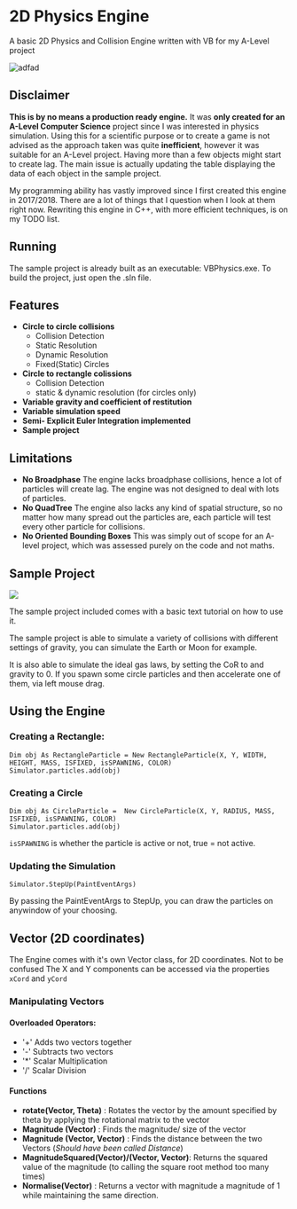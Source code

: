 # 2D Physics Engine

A basic 2D Physics and Collision Engine written with VB for my A-Level project

![adfad](https://i.gyazo.com/a29cab213c8de0f5ab4b27d165515ca9.png9)

## Disclaimer
**This is by no means a production ready engine.** It was **only created for an A-Level Computer Science** project since I was interested in physics simulation. Using this for a scientific purpose or to create a game is not advised as the approach taken was quite **inefficient**, however it was suitable for an A-Level project. 
Having more than a few objects might start to create lag. The main issue is actually updating the table displaying the data of each object in the sample project.

My programming ability has vastly improved since I first created this engine in 2017/2018. There are a lot of things that I question when I look at them right now. Rewriting this engine in C++, with more efficient techniques, is on my TODO list.

## Running
The sample project is already built as an executable: VBPhysics.exe.
To build the project, just open the .sln file.

## Features
- **Circle to circle collisions**
	- Collision Detection
	- Static Resolution
	- Dynamic Resolution
	- Fixed(Static) Circles
- **Circle to rectangle colissions** 
	- Collision Detection
	- static & dynamic resolution (for circles only)
- **Variable gravity and coefficient of restitution**
- **Variable simulation speed**
- **Semi- Explicit Euler Integration implemented**
- **Sample project**

## Limitations 
- **No Broadphase**
The engine lacks broadphase collisions, hence a lot of particles  will create lag. The engine was not designed to deal with lots of particles.
- **No QuadTree**
The engine also lacks any kind of spatial structure, so no matter how many spread out the particles are, each particle will test every other particle for collisions.
- **No Oriented Bounding Boxes**
This was simply out of scope for an A-level project, which was assessed purely on the code and not maths.


## Sample Project

![](https://gyazo.com/626acb0a66cd4dd14cacc3030745615f.png)

The sample project included comes with a basic text tutorial on how to use it.

The sample project is able to simulate a variety of collisions with different settings of gravity, you can simulate the Earth or Moon for example.

It is also able to simulate the ideal gas laws, by setting the CoR to and gravity to 0. If you spawn some circle particles and then accelerate one of them, via left mouse drag.

## Using the Engine
### Creating a Rectangle:
```vbnet
Dim obj As RectangleParticle = New RectangleParticle(X, Y, WIDTH, HEIGHT, MASS, ISFIXED, isSPAWNING, COLOR)
Simulator.particles.add(obj)
```
### Creating a Circle
```vbnet
Dim obj As CircleParticle =  New CircleParticle(X, Y, RADIUS, MASS, ISFIXED, isSPAWNING, COLOR)
Simulator.particles.add(obj)
```

``` isSPAWNING ``` is whether the particle is active or not, true = not active.

### Updating the Simulation
```vbnet 
Simulator.StepUp(PaintEventArgs)
```
By passing the PaintEventArgs to StepUp, you can draw the particles on anywindow of your choosing.

## Vector (2D coordinates)
The Engine comes with it's own Vector class, for 2D coordinates. Not to be confused 
The X and Y components can be accessed via the properties ``xCord`` and ``yCord``
### Manipulating Vectors
#### Overloaded Operators:
- '+' Adds two vectors together
- '-' Subtracts two vectors
- '*' Scalar Multiplication
- '/' Scalar Division
#### Functions
- **rotate(Vector, Theta)** : Rotates the vector by the amount specified by theta by applying the rotational matrix to the vector
-  **Magnitude (Vector)** : Finds the magnitude/ size of the vector
- **Magnitude (Vector, Vector)** : Finds the distance between the two Vectors (*Should have been called Distance*)
- **MagnitudeSquared(Vector)/(Vector, Vector)**: Returns the squared value of the magnitude (to calling the square root method too many times)
- **Normalise(Vector)** : Returns a vector with magnitude a magnitude of 1 while maintaining the same direction.
